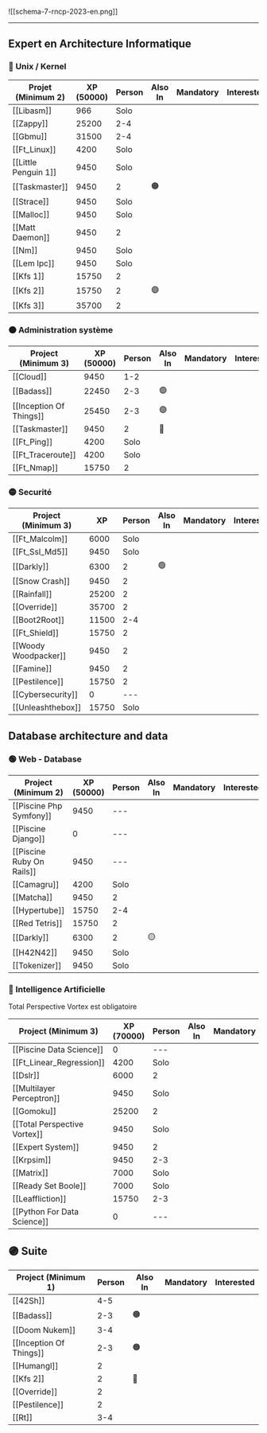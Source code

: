 ![[schema-7-rncp-2023-en.png]]

---

## Expert en Architecture Informatique

### 🔴 Unix / Kernel
| Projet (Minimum 2)   | XP (50000) | Person | Also In | Mandatory | Interested |
| -------------------- | ---------- | ------ | ------- | --------- | ---------- |
| [[Libasm]]           | 966        | Solo   |         |           |            |
| [[Zappy]]            | 25200      | 2-4    |         |           |            |
| [[Gbmu]]             | 31500      | 2-4    |         |           |            |
| [[Ft_Linux]]         | 4200       | Solo   |         |           |            |
| [[Little Penguin 1]] | 9450       | Solo   |         |           |            |
| [[Taskmaster]]       | 9450       | 2      | 🟠      |           |            |
| [[Strace]]           | 9450       | Solo   |         |           |            |
| [[Malloc]]           | 9450       | Solo   |         |           |            | 
| [[Matt Daemon]]      | 9450       | 2      |         |           |            |
| [[Nm]]               | 9450       | Solo   |         |           |            |
| [[Lem Ipc]]          | 9450       | Solo   |         |           |            |
| [[Kfs 1]]            | 15750      | 2      |         |           |            |
| [[Kfs 2]]            | 15750      | 2      | 🟣      |           |            |
| [[Kfs 3]]            | 35700      | 2      |         |           |            |

### 🟠 Administration système
| Project (Minimum 3)     | XP (50000) | Person | Also In | Mandatory | Interested |
| ----------------------- | ---------- | ------ | ------- | --------- | ---------- |
| [[Cloud]]               | 9450       | 1-2    |         |           |            |
| [[Badass]]              | 22450      | 2-3    | 🟣      |           |            |
| [[Inception Of Things]] | 25450      | 2-3    | 🟣      |           |            | 
| [[Taskmaster]]          | 9450       | 2      | 🔴      |           |            |
| [[Ft_Ping]]             | 4200       | Solo   |         |           |            |
| [[Ft_Traceroute]]       | 4200       | Solo   |         |           |            |
| [[Ft_Nmap]]             | 15750      | 2      |         |           |            |

### 🟡 Securité
| Project (Minimum 3)  | XP    | Person | Also In | Mandatory | Interested |
| -------------------- | ----- | ------ | ------- | --------- | ---------- |
| [[Ft_Malcolm]]       | 6000  | Solo   |         |           |            |
| [[Ft_Ssl_Md5]]       | 9450  | Solo   |         |           |            |
| [[Darkly]]           | 6300  | 2      | 🟢      |           |            |
| [[Snow Crash]]       | 9450  | 2      |         |           |            |
| [[Rainfall]]         | 25200 | 2      |         |           |            |
| [[Override]]         | 35700 | 2      |         |           |            | 
| [[Boot2Root]]        | 11500 | 2-4    |         |           |            |
| [[Ft_Shield]]        | 15750 | 2      |         |           |            |
| [[Woody Woodpacker]] | 9450  | 2      |         |           |            |
| [[Famine]]           | 9450  | 2      |         |           |            |
| [[Pestilence]]       | 15750 | 2      |         |           |            |
| [[Cybersecurity]]    | 0     | ---    |         |           |            |
| [[Unleashthebox]]    | 15750 | Solo   |         |           |            |

## Database architecture and data

### 🟢 Web - Database
| Project (Minimum 2)       | XP (50000) | Person | Also In | Mandatory | Interested |
| ------------------------- | ---------- | ------ | ------- | --------- | ---------- |
| [[Piscine Php Symfony]]   | 9450       | ---    |         |           |            |
| [[Piscine Django]]        | 0          | ---    |         |           |            |
| [[Piscine Ruby On Rails]] | 9450       | ---    |         |           |            |
| [[Camagru]]               | 4200       | Solo   |         |           |            |
| [[Matcha]]                | 9450       | 2      |         |           |            |
| [[Hypertube]]             | 15750      | 2-4    |         |           |            |
| [[Red Tetris]]            | 15750      | 2      |         |           |            |
| [[Darkly]]                | 6300       | 2      | 🟡      |           |            |
| [[H42N42]]                | 9450       | Solo   |         |           |            |
| [[Tokenizer]]             | 9450       | Solo   |         |           |            |

### 🔵 Intelligence Artificielle

Total Perspective Vortex est obligatoire

| Project (Minimum 3)          | XP (70000) | Person | Also In | Mandatory | Interested |
| ---------------------------- | ---------- | ------ | ------- | --------- | ---------- |
| [[Piscine Data Science]]     | 0          | ---    |         |           |            |
| [[Ft_Linear_Regression]]     | 4200       | Solo   |         |           |            |
| [[Dslr]]                     | 6000       | 2      |         |           |            |
| [[Multilayer Perceptron]]    | 9450       | Solo   |         |           |            |
| [[Gomoku]]                   | 25200      | 2      |         |           |            |
| [[Total Perspective Vortex]] | 9450       | Solo   |         |           |            |
| [[Expert System]]            | 9450       | 2      |         |           |            |
| [[Krpsim]]                   | 9450       | 2-3    |         |           |            |
| [[Matrix]]                   | 7000       | Solo   |         |           |            |
| [[Ready Set Boole]]          | 7000       | Solo   |         |           |            |
| [[Leaffliction]]             | 15750      | 2-3    |         |           |            |
| [[Python For Data Science]]  | 0          | ---    |         |           |            |

## 🟣 Suite
| Project (Minimum 1)     | Person | Also In | Mandatory | Interested |
| ----------------------- | ------ | ------- | --------- | ---------- |
| [[42Sh]]                | 4-5    |         |           |            |
| [[Badass]]              | 2-3    | 🟠      |           |            |
| [[Doom Nukem]]          | 3-4    |         |           |            | 
| [[Inception Of Things]] | 2-3    | 🟠      |           |            |
| [[Humangl]]             | 2      |         |           |            |
| [[Kfs 2]]               | 2      | 🔴      |           |            |
| [[Override]]            | 2      |         |           |            |
| [[Pestilence]]          | 2      |         |           |            |
| [[Rt]]                  | 3-4    |         |           |            |
